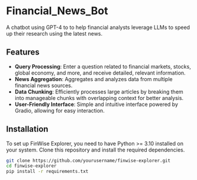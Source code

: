 # Financial_News_Bot
A chatbot using GPT-4 to to help financial analysts leverage LLMs to speed up their research using the latest news.

## Features
- **Query Processing**: Enter a question related to financial markets, stocks, global economy, and more, and receive detailed, relevant information.
- **News Aggregation**: Aggregates and analyzes data from multiple financial news sources.
- **Data Chunking**: Efficiently processes large articles by breaking them into manageable chunks with overlapping context for better analysis.
- **User-Friendly Interface**: Simple and intuitive interface powered by Gradio, allowing for easy interaction.

## Installation
To set up FinWise Explorer, you need to have Python >= 3.10 installed on your system. Clone this repository and install the required dependencies.

```bash
git clone https://github.com/yourusername/finwise-explorer.git
cd finwise-explorer
pip install -r requirements.txt
